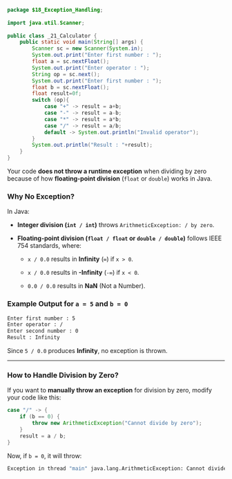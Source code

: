 

```java
package $18_Exception_Handling;  
  
import java.util.Scanner;  
  
public class _21_Calculator {  
    public static void main(String[] args) {  
        Scanner sc = new Scanner(System.in);  
        System.out.print("Enter first number : ");  
        float a = sc.nextFloat();  
        System.out.print("Enter operator : ");  
        String op = sc.next();  
        System.out.print("Enter first number : ");  
        float b = sc.nextFloat();  
        float result=0f;  
        switch (op){  
            case "+" -> result = a+b;  
            case "-" -> result = a-b;  
            case "*" -> result = a*b;  
            case "/" -> result = a/b;  
            default -> System.out.println("Invalid operator");  
        }  
        System.out.println("Result : "+result);   
    }  
}
```

Your code **does not throw a runtime exception** when dividing by zero because of how **floating-point division** (`float` or `double`) works in Java.

### **Why No Exception?**

In Java:

- **Integer division (`int / int`)** throws `ArithmeticException: / by zero`.
    
- **Floating-point division (`float / float` or `double / double`)** follows IEEE 754 standards, where:
    
    - `x / 0.0` results in **Infinity** (`∞`) if `x > 0`.
        
    - `x / 0.0` results in **-Infinity** (`-∞`) if `x < 0`.
        
    - `0.0 / 0.0` results in **NaN** (Not a Number).
        

### **Example Output for `a = 5` and `b = 0`**

```sh
Enter first number : 5
Enter operator : /
Enter second number : 0
Result : Infinity
```

Since `5 / 0.0` produces **Infinity**, no exception is thrown.

---

### **How to Handle Division by Zero?**

If you want to **manually throw an exception** for division by zero, modify your code like this:

```java
case "/" -> {
    if (b == 0) {
        throw new ArithmeticException("Cannot divide by zero");
    }
    result = a / b;
}
```

Now, if `b = 0`, it will throw:

```sh
Exception in thread "main" java.lang.ArithmeticException: Cannot divide by zero
```

